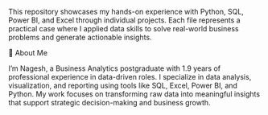 This repository showcases my hands-on experience with Python, SQL, Power BI, and Excel through individual projects. Each file represents a practical case where I applied data skills to solve real-world business problems and generate actionable insights.

👤 About Me

I’m Nagesh, a Business Analytics postgraduate with 1.9 years of professional experience in data-driven roles. I specialize in data analysis, visualization, and reporting using tools like SQL, Excel, Power BI, and Python. My work focuses on transforming raw data into meaningful insights that support strategic decision-making and business growth.
